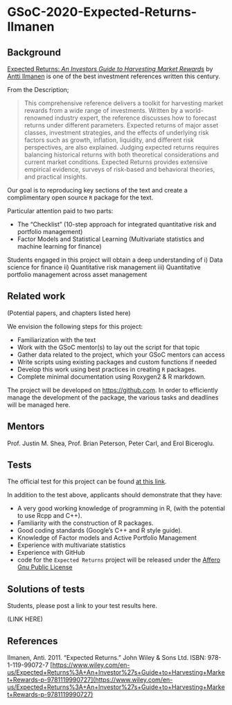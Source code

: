 # GSoC-2020-Expected-Returns-Ilmanen

## Background

[Expected Returns: _An Investors Guide to Harvesting Market Rewards_](https://www.wiley.com/en-us/Expected+Returns%3A+An+Investor%27s+Guide+to+Harvesting+Market+Rewards-p-9781119990727) by [Antti Ilmanen](https://www.aqr.com/About-Us/OurFirm/Antti-Ilmanen) is one of the best investment references written this century.  

From the Description;

> This comprehensive reference delivers a toolkit for harvesting market rewards from a wide range of investments. Written by a world-renowned industry expert, the reference discusses how to forecast returns under different parameters. Expected returns of major asset classes, investment strategies, and the effects of underlying risk factors such as growth, inflation, liquidity, and different risk perspectives, are also explained. Judging expected returns requires balancing historical returns with both theoretical considerations and current market conditions. Expected Returns provides extensive empirical evidence, surveys of risk-based and behavioral theories, and practical insights.


Our goal is to reproducing key sections of the text and create a complimentary open source `R` package for the text.

Particular attention paid to two parts:

* The “Checklist” (10-step approach for integrated quantitative risk and portfolio management) 
* Factor Models and Statistical Learning (Multivariate statistics and machine learning for finance)

Students engaged in this project will obtain a deep understanding of
i) Data science for finance
ii) Quantitative risk management
iii) Quantitative portfolio management across asset management


## Related work

(Potential papers, and chapters listed here)

We envision the following steps for this project:

* Familiarization with the text
* Work with the GSoC mentor(s) to lay out the script for that topic
* Gather data related to the project, which your GSoC mentors can access
* Write scripts using existing packages and custom functions if needed
* Develop this work using best practices in creating `R` packages.
* Complete minimal documentation using Roxygen2 & R markdown.

The project will be developed on https://github.com. In order to efficiently manage the development of the package, the various tasks and deadlines will be managed here.

## Mentors

Prof. Justin M. Shea, Prof. Brian Peterson, Peter Carl, and Erol Biceroglu.

## Tests

The official test for this project can be found [at this link](https://drive.google.com/file/d/0Bx2D7if2YYptOW1VLXp1bTBMOExZOFhtWWJ3UGhSd0FtUlJj/view?usp=sharing).

In addition to the test above, applicants should demonstrate that they have:
* A very good working knowledge of programming in R, (with the potential to use Rcpp and C++). 
* Familiarity with the construction of R packages.
* Good coding standards (Google’s C++ and R style guide).
* Knowledge of Factor models and Active Portfolio Management
* Experience with multivariate statistics
* Experience with GitHub
* code for the `Expected Returns` project will be released under the [Affero Gnu Public License](https://www.gnu.org/licenses/agpl-3.0.en.html)

## Solutions of tests

Students, please post a link to your test results here.

(LINK HERE)

## References

Ilmanen, Anti. 2011. “Expected Returns.” John Wiley & Sons Ltd. ISBN: 978-1-119-99072-7 [https://www.wiley.com/en-us/Expected+Returns%3A+An+Investor%27s+Guide+to+Harvesting+Market+Rewards-p-9781119990727](https://www.wiley.com/en-us/Expected+Returns%3A+An+Investor%27s+Guide+to+Harvesting+Market+Rewards-p-9781119990727)

